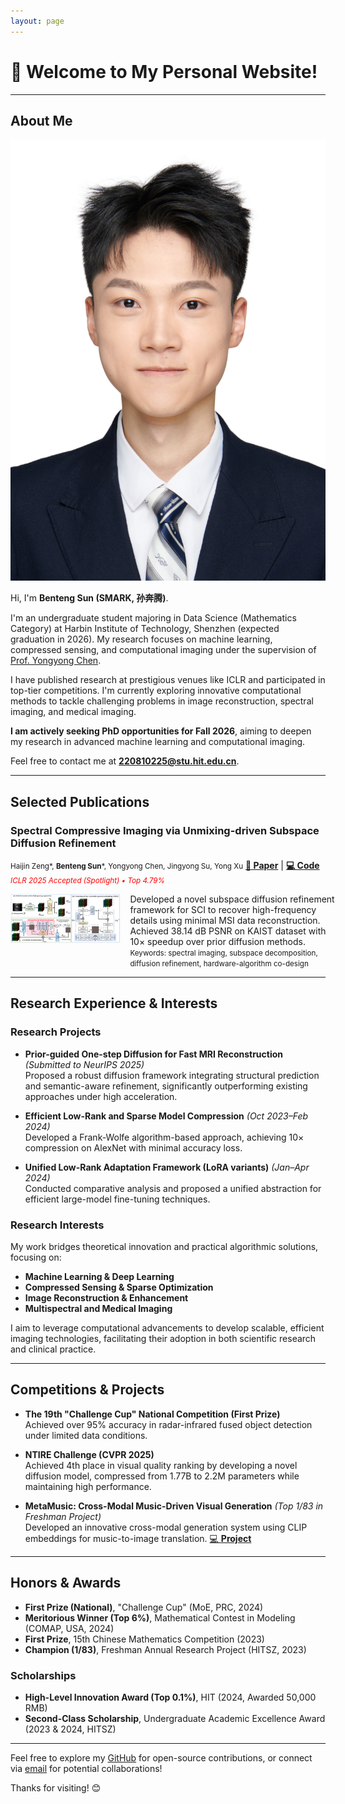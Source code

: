 ```yaml
---
layout: page
---
```


# 👋 Welcome to My Personal Website!

---

## About Me

<img src="assets\images\证件照.jpeg" class="floatpic">

Hi, I'm **Benteng Sun (SMARK, 孙奔腾)**.<br>

I'm an undergraduate student majoring in Data Science (Mathematics Category) at Harbin Institute of Technology, Shenzhen (expected graduation in 2026). My research focuses on machine learning, compressed sensing, and computational imaging under the supervision of [Prof. Yongyong Chen](https://scholar.google.com/citations?user=ny2mn-cAAAAJ).

I have published research at prestigious venues like ICLR and participated in top-tier competitions. I'm currently exploring innovative computational methods to tackle challenging problems in image reconstruction, spectral imaging, and medical imaging.

**I am actively seeking PhD opportunities for Fall 2026**, aiming to deepen my research in advanced machine learning and computational imaging.

Feel free to contact me at **220810225@stu.hit.edu.cn**.

---

## Selected Publications

### Spectral Compressive Imaging via Unmixing-driven Subspace Diffusion Refinement  
  <small>Haijin Zeng\*, **Benteng Sun**\*, Yongyong Chen, Jingyong Su, Yong Xu</small>         <a href="https://openreview.net/pdf?id=Q150eWkQ4I" target="_blank"><strong>📄 Paper</strong></a> | 
        <a href="https://github.com/SMARK2022/PSR-SCI" target="_blank"><strong>💻 Code</strong></a><br>
  <small><em><span style="color:red">ICLR 2025 Accepted (Spotlight) • Top 4.79%</span></em></small>
<div style="display: grid; grid-template-columns: 35% 65%; align-items: flex-start; gap: 15px;">
  <div>
    <img src="assets\images\PSR-SCI.png" alt="PSR-SCI Pipeline" style="width: 100%;">
  </div>
  <div>
      Developed a novel subspace diffusion refinement framework for SCI to recover high-frequency details using minimal MSI data reconstruction. Achieved 38.14 dB PSNR on KAIST dataset with 10× speedup over prior diffusion methods.  
      <small>Keywords: spectral imaging, subspace decomposition, diffusion refinement, hardware-algorithm co-design</small>
  </div>
</div>


---

## Research Experience & Interests

### Research Projects

- **Prior-guided One-step Diffusion for Fast MRI Reconstruction** *(Submitted to NeurIPS 2025)*  
  Proposed a robust diffusion framework integrating structural prediction and semantic-aware refinement, significantly outperforming existing approaches under high acceleration.

- **Efficient Low-Rank and Sparse Model Compression** *(Oct 2023–Feb 2024)*  
  Developed a Frank-Wolfe algorithm-based approach, achieving 10× compression on AlexNet with minimal accuracy loss.

- **Unified Low-Rank Adaptation Framework (LoRA variants)** *(Jan–Apr 2024)*  
  Conducted comparative analysis and proposed a unified abstraction for efficient large-model fine-tuning techniques.

### Research Interests

My work bridges theoretical innovation and practical algorithmic solutions, focusing on:

- **Machine Learning & Deep Learning**
- **Compressed Sensing & Sparse Optimization**
- **Image Reconstruction & Enhancement**
- **Multispectral and Medical Imaging**

I aim to leverage computational advancements to develop scalable, efficient imaging technologies, facilitating their adoption in both scientific research and clinical practice.

---

## Competitions & Projects

- **The 19th "Challenge Cup" National Competition (First Prize)**  
  Achieved over 95% accuracy in radar-infrared fused object detection under limited data conditions.

- **NTIRE Challenge (CVPR 2025)**  
  Achieved 4th place in visual quality ranking by developing a novel diffusion model, compressed from 1.77B to 2.2M parameters while maintaining high performance.

- **MetaMusic: Cross-Modal Music-Driven Visual Generation** *(Top 1/83 in Freshman Project)*  
  Developed an innovative cross-modal generation system using CLIP embeddings for music-to-image translation. [💻 **Project**](https://github.com/SMARK2022/MetaMusic)

---

## Honors & Awards

- **First Prize (National)**, "Challenge Cup" (MoE, PRC, 2024)
- **Meritorious Winner (Top 6%)**, Mathematical Contest in Modeling (COMAP, USA, 2024)
- **First Prize**, 15th Chinese Mathematics Competition (2023)
- **Champion (1/83)**, Freshman Annual Research Project (HITSZ, 2023)

### Scholarships

- **High-Level Innovation Award (Top 0.1%)**, HIT (2024, Awarded 50,000 RMB)
- **Second-Class Scholarship**, Undergraduate Academic Excellence Award (2023 & 2024, HITSZ)

---

Feel free to explore my [GitHub](https://github.com/SMARK2022) for open-source contributions, or connect via [email](mailto:220810225@stu.hit.edu.cn) for potential collaborations!

Thanks for visiting! 😊

